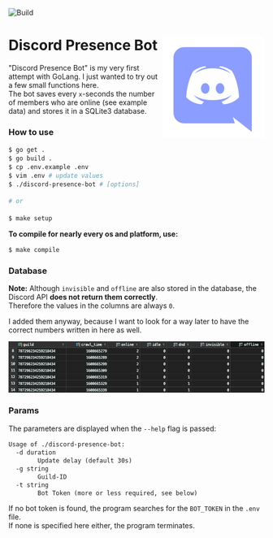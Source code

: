 ![Build](https://github.com/darmiel/discord-presence-bot/workflows/Build/badge.svg)

# Discord Presence Bot <img src="./assets/discord.png" align="right" width=200 height=200>
"Discord Presence Bot" is my very first attempt with GoLang. I just wanted to try out a few small functions here.  
The bot saves every `x`-seconds the number of members who are online (see example data) and stores it in a SQLite3 database.

### How to use
```bash
$ go get .
$ go build .
$ cp .env.example .env
$ vim .env # update values
$ ./discord-presence-bot # [options]

# or

$ make setup
```

**To compile for nearly every os and platform, use:**
```bash
$ make compile
```

### Database
**Note:** Although `invisible` and `offline` are also stored in the database, the Discord API **does not return them correctly**.  
Therefore the values in the columns are always `0`.

I added them anyway, because I want to look for a way later to have the correct numbers written in here as well.

![dbexample](assets/dbexample.png)

### Params
The parameters are displayed when the `--help` flag is passed:
```
Usage of ./discord-presence-bot:
  -d duration
        Update delay (default 30s)
  -g string
        Guild-ID
  -t string
        Bot Token (more or less required, see below)
```
If no bot token is found, the program searches for the `BOT_TOKEN` in the `.env` file.  
If none is specified here either, the program terminates.
